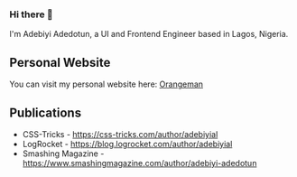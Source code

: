 ### Hi there 👋

I'm Adebiyi Adedotun, a UI and Frontend Engineer based in Lagos, Nigeria.

## Personal Website

You can visit my personal website here: [Orangeman](https://orangeman.dev)

## Publications
- CSS-Tricks - https://css-tricks.com/author/adebiyial
- LogRocket - https://blog.logrocket.com/author/adebiyial
- Smashing Magazine - https://www.smashingmagazine.com/author/adebiyi-adedotun
